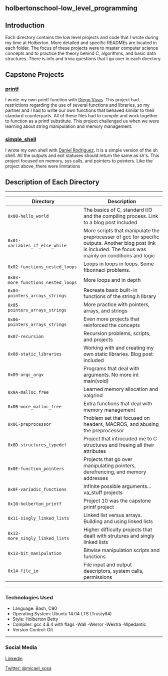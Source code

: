 <!DOCTYPE html>
<html lang="en">
	<head>
		<meta charset="utf-8">
		<title>holbertonschool-low_level_programming/README.md at master · mikesosa/holbertonschool-low_level_programming · GitHub</title>
	</head>
	<body>
			<article>
				<h1>
					holbertonschool-low_level_programming
				</h1>
				<h2>
					Introduction
				</h2>
				<p>Each directory contains the low level projects and code that I wrote during my time at Holberton. More detailed and specific READMEs are located in each folder. The focus of these projects were to master computer science concepts and to practice the theory behind C, algorithms, and basic data structures. There is info and trivia questions that I go over in each directory.</p>
				<h2>
					Capstone Projects
				</h2>
				<h3>
					<a href="https://github.com/mikesosa/printf">printf</a>
				</h3>
				<p>I wrote my own printf function with <a href="https://twitter.com/rdiegovivas" rel="nofollow">Diego Vivas</a>. This project had restrictions regarding the use of several functions and libraries, so my partner and I had to write our own functions that behaved similar to their standard counterparts. All of these files had to compile and work together to function as a printf substitute. This project challenged us when we were learning about string manipulation and memory management.</p>
				<h3>
					<a href="https://github.com/mikesosa/simple_shell">simple_shell</a>
				</h3>
				<p>I wrote my own shell with <a href="https://twitter.com/Dr2d4">Daniel Rodriguez</a>. It is a simple version of the sh shell. All the outputs and exit statuses should return the same as sh's. This project focused on memory, sys calls, and pointers to pointers. Like the project above, there were limitations</p>
				<h2>
					Description of Each Directory
				</h2>
				<hr>
				<table>
					<thead>
						<tr>
							<th>Directory</th>
							<th>Description</th>
						</tr>
					</thead>
					<tbody>
						<tr>
							<td><code>0x00-hello_world</code></td>
							<td>The basics of C, standard I/O and the compiling process. Link to a blog post included</td>
						</tr>
						<tr>
							<td><code>0x01-variables_if_else_while</code></td>
							<td>More scripts that manipulate the preprocesser of gcc for specific outputs. Another blog post link is included. The focus was mainly on conditions and logic</td>
						</tr>
						<tr>
							<td><code>0x02-functions_nested_loops</code></td>
							<td>Loops in loops in loops. Some fibonnaci problems.</td>
						</tr>
						<tr>
							<td><code>0x03-more_functions_nested_loops</code></td>
							<td>More loops and in depth</td>
						</tr>
						<tr>
							<td><code>0x04-pointers_arrays_strings</code></td>
							<td>Recreate basic built-in functions of the string.h library</td>
						</tr>
						<tr>
							<td><code>0x05-pointers_arrays_strings</code></td>
							<td>More practice with pointers, arrays, and strings</td>
						</tr>
						<tr>
							<td><code>0x06-pointers_arrays_strings</code></td>
							<td>Even more projects that reinforced the concepts</td>
						</tr>
						<tr>
							<td><code>0x07-recursion</code></td>
							<td>Recursion problems, scripts, and projects</td>
						</tr>
						<tr>
							<td><code>0x08-static_libraries</code></td>
							<td>Working with and creating my own static libraries. Blog post included</td>
						</tr>
						<tr>
							<td><code>0x09-argc_argv</code></td>
							<td>Programs that deal with arguments. No more int main(void)</td>
						</tr>
						<tr>
							<td><code>0x0A-malloc_free</code></td>
							<td>Learned memory allocation and valgrind</td>
						</tr>
						<tr>
							<td><code>0x0B-more_malloc_free</code></td>
							<td>Extra functions that deal with memory management</td>
						</tr>
						<tr>
							<td><code>0x0C-preprocessor</code></td>
							<td>Problem set that focused on headers, MACROS, and abusing the preprocessor</td>
						</tr>
						<tr>
							<td><code>0x0D-structures_typedef</code></td>
							<td>Project that introcuded me to C structures and freeing all their attributes</td>
						</tr>
						<tr>
							<td><code>0x0E-function_pointers</code></td>
							<td>Projects that go over manipulating pointers, derefrencing, and memory addresses</td>
						</tr>
						<tr>
							<td><code>0x0F-variadic_functions</code></td>
							<td>Infinite possible arguments... va_stuff projects</td>
						</tr>
						<tr>
							<td><code>0x10-holberton_printf</code></td>
							<td>Project 10 was the capstone printf project</td>
						</tr>
						<tr>
							<td><code>0x11-singly_linked_lists</code></td>
							<td>Linked list versus arrays. Building and using linked lists</td>
						</tr>
						<tr>
							<td><code>0x12-more_singly_linked_lists</code></td>
							<td>Higher difficulty projects that dealt with strutures and singly linked lists</td>
						</tr>
						<tr>
							<td><code>0x13-bit_manipulation</code></td>
							<td>Bitwise manipulation scripts and functions</td>
						</tr>
						<tr>
							<td><code>0x14-file_io</code></td>
							<td>File input and output descriptors, system calls, permissions</td>
						</tr>
					</tbody>
				</table>
				<hr>
				<h3>
					Technologies Used
				</h3>
				<ul>
					<li>Language: Bash, C90</li>
					<li>Operating System: Ubuntu 14.04 LTS (Trusty64)</li>
					<li>Style: Holberton Betty</li>
					<li>Compiler: gcc 4.8.4 with flags -Wall -Werror -Wextra -Wpedantic</li>
					<li>Version Control: Git</li>
				</ul>
				<hr>
				<h3>
					Social Media
				</h3>
				<p><a href="https://www.linkedin.com/in/michael-sosa/" rel="nofollow">Linkedin</a></p>
				<p><a href="https://twitter.com/micael_sosa" rel="nofollow">Twitter: @micael_sosa</a></p>
			</article>
	</body>
</html>
